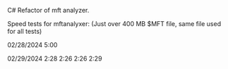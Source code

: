 C# Refactor of mft analyzer.

Speed tests for mftanalyxer:
(Just over 400 MB $MFT file, same file used for all tests)

02/28/2024
5:00 

02/29/2024
2:28
2:26
2:26
2:29
